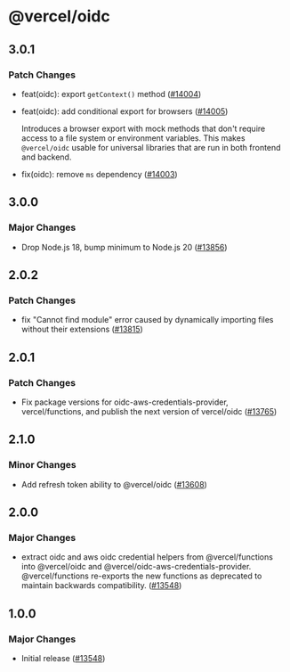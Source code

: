 # @vercel/oidc

## 3.0.1

### Patch Changes

- feat(oidc): export `getContext()` method ([#14004](https://github.com/vercel/vercel/pull/14004))

- feat(oidc): add conditional export for browsers ([#14005](https://github.com/vercel/vercel/pull/14005))

  Introduces a browser export with mock methods that don't require access to a file system or environment variables. This makes `@vercel/oidc` usable for universal libraries that are run in both frontend and backend.

- fix(oidc): remove `ms` dependency ([#14003](https://github.com/vercel/vercel/pull/14003))

## 3.0.0

### Major Changes

- Drop Node.js 18, bump minimum to Node.js 20 ([#13856](https://github.com/vercel/vercel/pull/13856))

## 2.0.2

### Patch Changes

- fix "Cannot find module" error caused by dynamically importing files without their extensions ([#13815](https://github.com/vercel/vercel/pull/13815))

## 2.0.1

### Patch Changes

- Fix package versions for oidc-aws-credentials-provider, vercel/functions, and publish the next version of vercel/oidc ([#13765](https://github.com/vercel/vercel/pull/13765))

## 2.1.0

### Minor Changes

- Add refresh token ability to @vercel/oidc ([#13608](https://github.com/vercel/vercel/pull/13608))

## 2.0.0

### Major Changes

- extract oidc and aws oidc credential helpers from @vercel/functions into @vercel/oidc and @vercel/oidc-aws-credentials-provider. @vercel/functions re-exports the new functions as deprecated to maintain backwards compatibility. ([#13548](https://github.com/vercel/vercel/pull/13548))

## 1.0.0

### Major Changes

- Initial release ([#13548](https://github.com/vercel/vercel/pull/13548))
